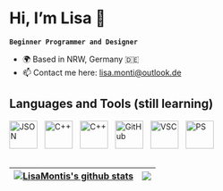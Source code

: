 # Hi, I’m Lisa 🤟

**`Beginner Programmer and Designer`**

* 🌍 Based in NRW, Germany :de:
* 📫 Contact me here: lisa.monti@outlook.de

## Languages and Tools (still learning)

<img align="left" alt="JSON" width="50px" style="padding-right:10px;" src="https://cdn.simpleicons.org/json/#000000" />
<img align="left" alt="C++" width="50px" style="padding-right:10px;" src="https://cdn.simpleicons.org/c/#A8B9CC" />
<img align="left" alt="C++" width="50px" style="padding-right:10px;" src="https://cdn.simpleicons.org/c++/#00599C" />
<img align="left" alt="GitHub" width="50px" style="padding-right:10px;" src="https://cdn.simpleicons.org/github/#181717" />
<img align="left" alt="VSC" width="50px" style="padding-right:10px;" src="https://cdn.simpleicons.org/visualstudiocode/#007ACC" />
<img align="left" alt="PS" width="50px" style="padding-right:10px;" src="https://cdn.simpleicons.org/adobephotoshop/#31A8FF" />
<br />
<br />
<br />
<br />


| <a href="https://github.com/LisaMonti/github-readme-stats"><img align="center" src="https://github-readme-stats.vercel.app/api?username=LisaMonti&show_icons=true&include_all_commits=true&theme=buefy&hide_border=true" alt="LisaMontis's github stats" /></a> | <a href="https://github.com/LisaMonti/github-readme-stats"><img align="center" src="https://github-readme-stats.vercel.app/api/top-langs/?username=LisaMonti&layout=compact&theme=buefy&hide_border=true" /></a> |
| ------------- | ------------- |
###

